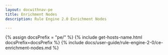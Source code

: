 ```yaml
---
layout: docwithnav-pe
title: Enrichment Nodes
description: Rule Engine 2.0 Enrichment Nodes

---
```


{% assign docsPrefix = "pe/" %}
{% include get-hosts-name.html docsPrefix=docsPrefix %}
{% include docs/user-guide/rule-engine-2-0/ce-enrichment-nodes.md %}

